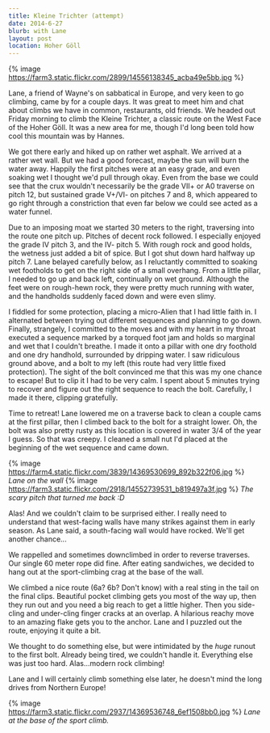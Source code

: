 ```yaml
---
title: Kleine Trichter (attempt)
date: 2014-6-27
blurb: with Lane
layout: post
location: Hoher Göll
---
```


{% image https://farm3.static.flickr.com/2899/14556138345_acba49e5bb.jpg %}


Lane, a friend of Wayne's on sabbatical in Europe, and very keen to go climbing,
came by for a couple days. It was great to meet him and chat about climbs we
have in common, restaurants, old friends. We headed out Friday morning to climb
the Kleine Trichter, a classic route on the West Face of the Hoher Göll. It was
a new area for me, though I'd long been told how cool this mountain was by
Hannes.

We got there early and hiked up on rather wet asphalt. We arrived at a rather
wet wall. But we had a good forecast, maybe the sun will burn the water away.
Happily the first pitches were at an easy grade, and even soaking wet I thought
we'd pull through okay. Even from the base we could see that the crux wouldn't
necessarily be the grade VII+ or A0 traverse on pitch 12, but sustained grade
V+/VI- on pitches 7 and 8, which appeared to go right through a constriction
that even far below we could see acted as a water funnel.

Due to an imposing moat we started 30 meters to the right, traversing into the
route one pitch up. Pitches of decent rock followed. I especially enjoyed the
grade IV pitch 3, and the IV- pitch 5. With rough rock and good holds, the
wetness just added a bit of spice. But I got shut down hard halfway up pitch 7. 
Lane belayed carefully below, as I reluctantly committed to soaking wet
footholds to get on the right side of a small overhang. From a little pillar, I
needed to go up and back left, continually on wet ground. Although the feet were
on rough-hewn rock, they were pretty much running with water, and the handholds
suddenly faced down and were even slimy.

I fiddled for some protection, placing a micro-Alien that I had little faith
in. I alternated between trying out different sequences and planning to go
down. Finally, strangely, I committed to the moves and with my heart in my
throat executed a sequence marked by a torqued foot jam and holds so marginal
and wet that I couldn't breathe. I made it onto a pillar with one dry foothold
and one dry handhold, surrounded by dripping water. I saw ridiculous ground
above, and a bolt to my left (this route had very little fixed protection). The
sight of the bolt convinced me that this was my one chance to escape! But to
clip it I had to be very calm. I spent about 5 minutes trying to recover and
figure out the right sequence to reach the bolt. Carefully, I made it there,
clipping gratefully.

Time to retreat! Lane lowered me on a traverse back to clean a couple cams at
the first pillar, then I climbed back to the bolt for a straight lower. Oh, the bolt
was also pretty rusty as this location is covered in water 3/4 of the year I
guess. So that was creepy. I cleaned a small nut I'd placed at the beginning of
the wet sequence and came down.

{% image https://farm4.static.flickr.com/3839/14369530699_892b322f06.jpg %}
<i>Lane on the wall</i>
{% image https://farm3.static.flickr.com/2918/14552739531_b819497a3f.jpg %}
<i>The scary pitch that turned me back :D</i>

Alas! And we couldn't claim to be surprised either. I really need to understand
that west-facing walls have many strikes against them in early season. As Lane
said, a south-facing wall would have rocked. We'll get another chance...

We rappelled and sometimes downclimbed in order to reverse traverses. Our single
60 meter rope did fine. After eating sandwiches, we decided to hang out at the
sport-climbing crag at the base of the wall. 

We climbed a nice route (6a? 6b? Don't know) with a real sting in the tail on
the final clips. Beautiful pocket climbing gets you most of the way up, then
they run out and you need a big reach to get a little higher. Then you
side-cling and under-cling finger cracks at an overlap. A hilarious reachy move
to an amazing flake gets you to the anchor. Lane and I puzzled out the route,
enjoying it quite a bit.

We thought to do something else, but were intimidated by the *huge* runout to
the first bolt. Already being tired, we couldn't handle it. Everything else was
just too hard. Alas...modern rock climbing!

Lane and I will certainly climb something else later, he doesn't mind the long
drives from Northern Europe!

{% image https://farm3.static.flickr.com/2937/14369536748_6ef1508bb0.jpg %}
<i>Lane at the base of the sport climb.</i>
